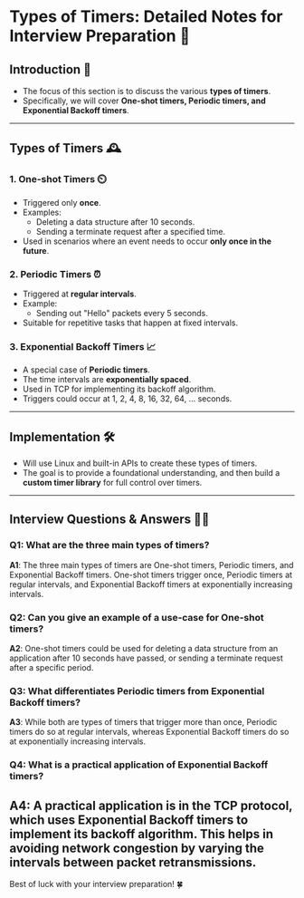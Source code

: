 # Types of Timers: Detailed Notes for Interview Preparation 📝

## Introduction 🌟

- The focus of this section is to discuss the various **types of timers**.
- Specifically, we will cover **One-shot timers, Periodic timers, and Exponential Backoff timers**.

---

## Types of Timers 🕰️

### 1. One-shot Timers ⏲️

- Triggered only **once**.
- Examples:
  - Deleting a data structure after 10 seconds.
  - Sending a terminate request after a specified time.
- Used in scenarios where an event needs to occur **only once in the future**.

### 2. Periodic Timers ⏰

- Triggered at **regular intervals**.
- Example:
  - Sending out "Hello" packets every 5 seconds.
- Suitable for repetitive tasks that happen at fixed intervals.

### 3. Exponential Backoff Timers 📈

- A special case of **Periodic timers**.
- The time intervals are **exponentially spaced**.
- Used in TCP for implementing its backoff algorithm.
- Triggers could occur at 1, 2, 4, 8, 16, 32, 64, ... seconds.

---

## Implementation 🛠️

- Will use Linux and built-in APIs to create these types of timers.
- The goal is to provide a foundational understanding, and then build a **custom timer library** for full control over timers.

---

## Interview Questions & Answers 🤔💡

### Q1: What are the three main types of timers?

**A1**: The three main types of timers are One-shot timers, Periodic timers, and Exponential Backoff timers. One-shot timers trigger once, Periodic timers at regular intervals, and Exponential Backoff timers at exponentially increasing intervals.

### Q2: Can you give an example of a use-case for One-shot timers?

**A2**: One-shot timers could be used for deleting a data structure from an application after 10 seconds have passed, or sending a terminate request after a specific period.

### Q3: What differentiates Periodic timers from Exponential Backoff timers?

**A3**: While both are types of timers that trigger more than once, Periodic timers do so at regular intervals, whereas Exponential Backoff timers do so at exponentially increasing intervals.

### Q4: What is a practical application of Exponential Backoff timers?

**A4**: A practical application is in the TCP protocol, which uses Exponential Backoff timers to implement its backoff algorithm. This helps in avoiding network congestion by varying the intervals between packet retransmissions.
------


Best of luck with your interview preparation! 🍀
